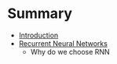 # Summary

* [Introduction](README.md)
* [Recurrent Neural Networks](chapter1.md)
  * Why do we choose RNN



